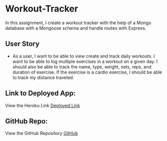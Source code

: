 # Workout-Tracker

In this assignment, I create a workout tracker with the help of a Mongo database with a Mongoose schema and handle routes with Express.

## User Story

* As a user, I want to be able to view create and track daily workouts. I want to be able to log multiple exercises in a workout on a given day. I should also be able to track the name, type, weight, sets, reps, and duration of exercise. If the exercise is a cardio exercise, I should be able to track my distance traveled.

## Link to Deployed App: 
View the Heroku Link [Deployed Link](https://obscure-springs-16002.herokuapp.com/)

## GitHub Repo: 
View the GitHub Repository [GitHub](https://github.com/hannalip/Workout-Tracker)
